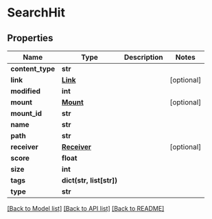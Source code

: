 # SearchHit

## Properties
Name | Type | Description | Notes
------------ | ------------- | ------------- | -------------
**content_type** | **str** |  | 
**link** | [**Link**](Link.md) |  | [optional] 
**modified** | **int** |  | 
**mount** | [**Mount**](Mount.md) |  | [optional] 
**mount_id** | **str** |  | 
**name** | **str** |  | 
**path** | **str** |  | 
**receiver** | [**Receiver**](Receiver.md) |  | [optional] 
**score** | **float** |  | 
**size** | **int** |  | 
**tags** | **dict(str, list[str])** |  | 
**type** | **str** |  | 

[[Back to Model list]](../README.md#documentation-for-models) [[Back to API list]](../README.md#documentation-for-api-endpoints) [[Back to README]](../README.md)

